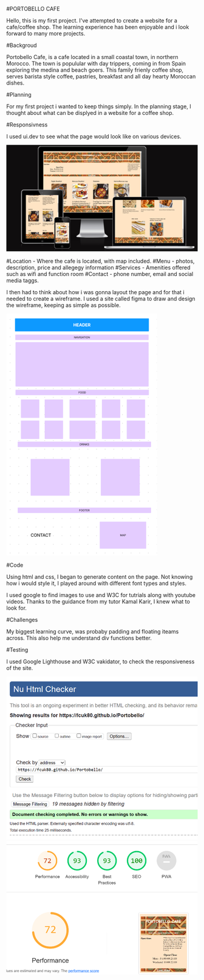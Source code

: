#PORTOBELLO CAFE

Hello, this is my first project. I've attempted to create a website for a cafe/coffee shop. The learning experience has been enjoyable and i look forward to many more projects.

#Backgroud

Portobello Cafe, is a cafe located in a small coastal town, in northern Morocco. The town is populular with day trippers, coming in from Spain exploring the medina and beach goers. This family frienly coffee shop, serves barista style coffee, pastries, breakfast and all day hearty Moroccan dishes.

#Planning

For my first project i wanted to keep things simply. In the planning stage, I thought about what can be displyed in a website for a coffee shop.

#Responsivness

I used ui.dev to see what the page would look like on various devices.

<img src= "assets/images/devices.png">


#Location 
    - Where the cafe is located, with map included.
#Menu 
    - photos, description, price and allegegy information
#Services
    - Amenities offered such as wifi and function room
#Contact
    - phone number, email and social media taggs.
    
I then had to think about how i was gonna layout the page and for that i needed to create a wireframe. I used a site called figma to draw and design the wireframe, keeping as simple as possible.

<img src= "assets\images\wireframe project1.png">

#Code

Using html and css, I began to generate content on the page. Not knowing how i would style it, I played around with different font types and styles.

I used google to find images to use and W3C for tutrials along with youtube videos. Thanks to the guidance from my tutor Kamal Karir, I knew what to look for.

#Challenges

My biggest learning curve, was probaby padding and floating iteams across. This also help me understand div functions better.

#Testing

I used Google Lighthouse and W3C vakidator, to check the responsiveness of the site.

<img src= "assets\images\validator.png">
    
<img src= "assets\images\lighthouse.png">

